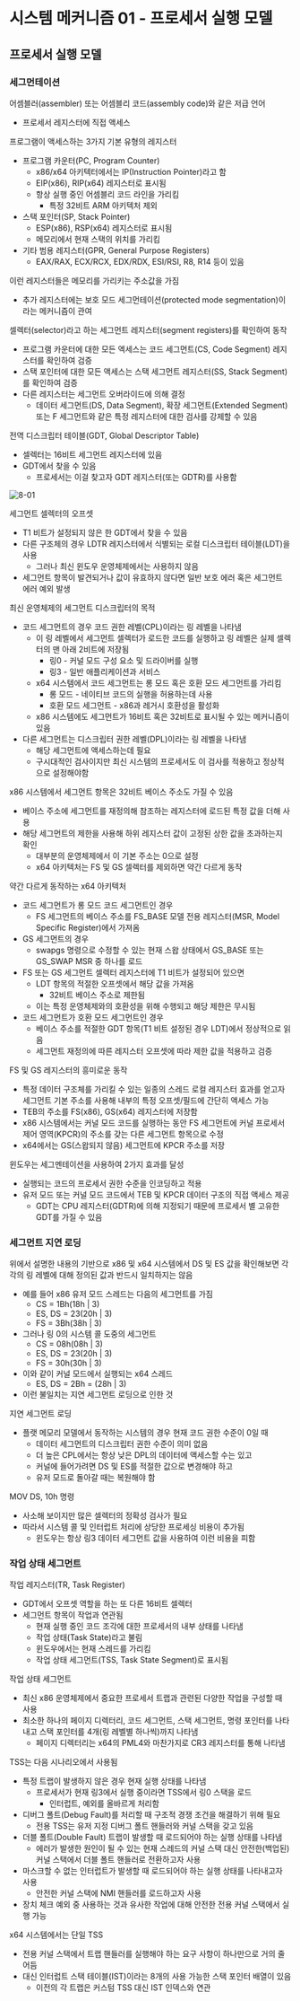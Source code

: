 # 시스템 메커니즘 01 - 프로세서 실행 모델
## 프로세서 실행 모델
### 세그먼테이션
어셈블러(assembler) 또는 어셈블리 코드(assembly code)와 같은 저급 언어
* 프로세서 레지스터에 직접 액세스

프로그램이 액세스하는 3가지 기본 유형의 레지스터
* 프로그램 카운터(PC, Program Counter)
  *  x86/x64 아키텍터에서는 IP(Instruction Pointer)라고 함
  *  EIP(x86), RIP(x64) 레지스터로 표시됨
  *  항상 실행 중인 어셈블리 코드 라인을 가리킴
     *  특정 32비트 ARM 아키텍처 제외
*  스택 포인터(SP, Stack Pointer)
   *  ESP(x86), RSP(x64) 레지스터로 표시됨
   *  메모리에서 현재 스택의 위치를 가리킴
*  기타 범용 레지스터(GPR, General Purpose Registers)
   *  EAX/RAX, ECX/RCX, EDX/RDX, ESI/RSI, R8, R14 등이 있음

이런 레지스터들은 메모리를 가리키는 주소값을 가짐
* 추가 레지스터에는 보호 모드 세그먼테이션(protected mode segmentation)이라는 메커니즘이 관여

셀렉터(selector)라고 하는 세그먼트 레지스터(segment registers)를 확인하여 동작
* 프로그램 카운터에 대한 모든 엑세스는 코드 세그먼트(CS, Code Segment) 레지스터를 확인하여 검증
* 스택 포인터에 대한 모든 액세스는 스택 세그먼트 레지스터(SS, Stack Segment)를 확인하여 검증
* 다른 레지스터는 세그먼트 오버라이드에 의해 결정
  * 데이터 세그먼트(DS, Data Segment), 확장 세그먼트(Extended Segment) 또는 F 세그먼트와 같은 특정 레지스터에 대한 검사를 강제할 수 있음

전역 디스크립터 테이블(GDT, Global Descriptor Table)
* 셀렉터는 16비트 세그먼트 레지스터에 있음
* GDT에서 찾을 수 있음
  * 프로세서는 이걸 찾고자 GDT 레지스터(또는 GDTR)를 사용함

![8-01](https://github.com/user-attachments/assets/dfe6d529-d4ab-483d-8be9-0e308b821676)

세그먼트 셀렉터의 오프셋
* T1 비트가 설정되지 않은 한 GDT에서 찾을 수 있음
* 다른 구조체의 경우 LDTR 레지스터에서 식별되는 로컬 디스크립터 테이블(LDT)을 사용
  * 그러나 최신 윈도우 운영체제에서는 사용하지 않음
* 세그먼트 항목이 발견되거나 값이 유효하지 않다면 일반 보호 에러 혹은 세그먼트 에러 예외 발생

최신 운영체제의 세그먼트 디스크립터의 목적
* 코드 세그먼트의 경우 코드 권한 레벨(CPL)이라는 링 레벨을 나타냄
  * 이 링 레벨에서 세그먼트 셀렉터가 로드한 코드를 실행하고 링 레벨은 실제 셀렉터의 맨 아래 2비트에 저장됨
    * 링0 - 커널 모드 구성 요소 및 드라이버를 실행
    * 링3 - 일반 애플리케이션과 서비스
  * x64 시스템에서 코드 세그먼트는 롱 모드 혹은 호환 모드 세그먼트를 가리킴
    * 롱 모드 - 네이티브 코드의 실행을 허용하는데 사용
    * 호환 모드 세그먼트 - x86과 레거시 호환성을 활성화
  * x86 시스템에도 세그먼트가 16비트 혹은 32비트로 표시될 수 있는 메커니즘이 있음 
* 다른 세그먼트는 디스크립터 권한 레벨(DPL)이라는 링 레벨을 나타냄
  * 해당 세그먼트에 액세스하는데 필요
  * 구시대적인 검사이지만 최신 시스템의 프로세서도 이 검사를 적용하고 정상적으로 설정해야함

x86 시스템에서 세그먼트 항목은 32비트 베이스 주소도 가질 수 있음
* 베이스 주소에 세그먼트를 재정의해 참조하는 레지스터에 로드된 특정 값을 더해 사용
* 해당 세그먼트의 제한을 사용해 하위 레지스터 값이 고정된 상한 값을 초과하는지 확인
  * 대부분의 운영체제에서 이 기본 주소는 0으로 설정
  * x64 아키텍처는 FS 및 GS 셀렉터를 제외하면 약간 다르게 동작

약간 다르게 동작하는 x64 아키텍처
* 코드 세그먼트가 롱 모드 코드 세그먼트인 경우
  * FS 세그먼트의 베이스 주소를 FS_BASE 모델 전용 레지스터(MSR, Model Specific Register)에서 가져옴
* GS 세그먼트의 경우
  * swapgs 명령으로 수정할 수 있는 현재 스왑 상태에서 GS_BASE 또는 GS_SWAP MSR 중 하나를 로드
* FS 또는 GS 세그먼트 셀렉터 레지스터에 T1 비트가 설정되어 있으면
  * LDT 항목의 적절한 오프셋에서 해당 값을 가져옴
    * 32비트 베이스 주소로 제한됨
  * 이는 특정 운영체제와의 호환성을 위해 수행되고 해당 제한은 무시됨
* 코드 세그먼트가 호환 모드 세그먼트인 경우
  * 베이스 주소를 적절한 GDT 항목(T1 비트 설정된 경우 LDT)에서 정상적으로 읽음
  * 세그먼트 재정의에 따른 레지스터 오프셋에 따라 제한 값을 적용하고 검증

FS 및 GS 레지스터의 흥미로운 동작
* 특정 데이터 구조체를 가리킬 수 있는 일종의 스레드 로컬 레지스터 효과를 얻고자 세그먼트 기본 주소를 사용해 내부의 특정 오프셋/필드에 간단히 액세스 가능
* TEB의 주소를 FS(x86), GS(x64) 레지스터에 저장함
* x86 시스템에서는 커널 모드 코드를 실행하는 동안 FS 세그먼트에 커널 프로세서 제어 영역(KPCR)의 주소를 갖는 다른 세그먼트 항목으로 수정
* x64에서는 GS(스왑되지 않음) 세그먼트에 KPCR 주소를 저장

윈도우는 세그멘테이션을 사용하여 2가지 효과를 달성
* 실행되는 코드의 프로세서 권한 수준을 인코딩하고 적용
* 유저 모드 또는 커널 모드 코드에서 TEB 및 KPCR 데이터 구조의 직접 액세스 제공
  * GDT는 CPU 레지스터(GDTR)에 의해 지정되기 때문에 프로세서 별 고유한 GDT를 가질 수 있음

### 세그먼트 지연 로딩
위에서 설명한 내용의 기반으로 x86 및 x64 시스템에서 DS 및 ES 값을 확인해보면 각각의 링 레벨에 대해 정의된 값과 반드시 일치하지는 않음
* 예를 들어 x86 유저 모드 스레드는 다음의 세그먼트를 가짐
  * CS = 1Bh(18h | 3)
  * ES, DS = 23(20h | 3)
  * FS = 3Bh(38h | 3)
* 그러나 링 0의 시스템 콜 도중의 세그먼트
  * CS = 08h(08h | 3)
  * ES, DS = 23(20h | 3)
  * FS = 30h(30h | 3)
* 이와 같이 커널 모드에서 실행되는 x64 스레드
  * ES, DS = 2Bh = (28h | 3)
* 이런 불일치는 지연 세그먼트 로딩으로 인한 것

지연 세그먼트 로딩
* 플랫 메모리 모델에서 동작하는 시스템의 경우 현재 코드 권한 수준이 0일 때
  * 데이터 세그먼트의 디스크립터 권한 수준이 의미 없음
  * 더 높은 CPL에서는 항상 낮은 DPL의 데이터에 액세스할 수는 있고
  * 커널에 들어가려면 DS 및 ES를 적절한 값으로 변경해야 하고
  * 유저 모드로 돌아갈 때는 복원해야 함

MOV DS, 10h 명령
* 사소해 보이지만 많은 셀렉터의 정확성 검사가 필요
* 따라서 시스템 콜 및 인터럽트 처리에 상당한 프로세싱 비용이 추가됨
  * 윈도우는 항상 링3 데이터 세그먼트 값을 사용하여 이런 비용을 피함

### 작업 상태 세그먼트
작업 레지스터(TR, Task Register)
* GDT에서 오프셋 역할을 하는 또 다른 16비트 셀렉터
* 세그먼트 항목이 작업과 연관됨
  * 현재 실행 중인 코드 조각에 대한 프로세서의 내부 상태를 나타냄
  * 작업 상태(Task State)라고 불림
  * 윈도우에서는 현재 스레드를 가리킴
  * 작업 상태 세그먼트(TSS, Task State Segment)로 표시됨

작업 상태 세그먼트
* 최신 x86 운영체제에서 중요한 프로세서 트랩과 관련된 다양한 작업을 구성할 때 사용
* 최소한 하나의 페이지 디렉터리, 코드 세그먼트, 스택 세그먼트, 명령 포인터를 나타내고 스택 포인터를 4개(링 레벨별 하나씩)까지 나타냄
  * 페이지 디렉터리는 x64의 PML4와 마찬가지로 CR3 레지스터를 통해 나타냄

TSS는 다음 시나리오에서 사용됨
* 특정 트랩이 발생하지 않은 경우 현재 실행 상태를 나타냄
  * 프로세서가 현재 링3에서 실행 중이라면 TSS에서 링0 스택을 로드
    * 인터럽트, 예외를 올바르게 처리함
* 디버그 폴트(Debug Fault)를 처리할 때 구조적 경쟁 조건을 해결하기 위해 필요
  * 전용 TSS는 유저 지정 디버그 폴트 핸들러와 커널 스택을 갖고 있음
* 더블 폴트(Double Fault) 트랩이 발생할 때 로드되어야 하는 실행 상태를 나타냄
  * 에러가 발생한 원인이 될 수 있는 현재 스레드의 커널 스택 대신 안전한(백업된) 커널 스택에서 더블 폴트 핸들러로 전환하고자 사용
* 마스크할 수 없는 인터럽트가 발생할 때 로드되어야 하는 실행 상태를 나타내고자 사용
  * 안전한 커널 스택에 NMI 핸들러를 로드하고자 사용
* 장치 체크 예외 중 사용하는 것과 유사한 작업에 대해 안전한 전용 커널 스택에서 실행 가능

x64 시스템에서는 단일 TSS
* 전용 커널 스택에서 트랩 핸들러를 실행해야 하는 요구 사항이 하나만으로 거의 줄어듬
* 대신 인터럽트 스택 테이블(IST)이라는 8개의  사용 가능한 스택 포인터 배열이 있음
  * 이전의 각 트랩은 커스텀 TSS 대신 IST 인덱스와 연관